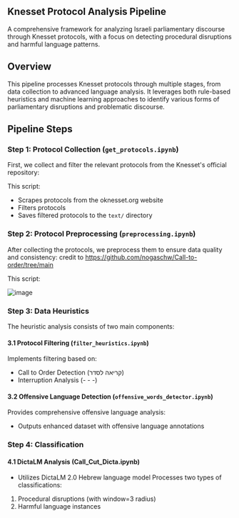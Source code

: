 ## Knesset Protocol Analysis Pipeline
A comprehensive framework for analyzing Israeli parliamentary discourse through Knesset protocols, with a focus on detecting procedural disruptions and harmful language patterns.
## Overview
This pipeline processes Knesset protocols through multiple stages, from data collection to advanced language analysis. It leverages both rule-based heuristics and machine learning approaches to identify various forms of parliamentary disruptions and problematic discourse.

## Pipeline Steps

### Step 1: Protocol Collection (`get_protocols.ipynb`)
First, we collect and filter the relevant protocols from the Knesset's official repository:

This script:
- Scrapes protocols from the oknesset.org website
- Filters protocols 
- Saves filtered protocols to the `text/` directory

### Step 2: Protocol Preprocessing (`preprocessing.ipynb`)
After collecting the protocols, we preprocess them to ensure data quality and consistency:
credit to https://github.com/nogaschw/Call-to-order/tree/main

This script:

![image](https://github.com/user-attachments/assets/0821ad0d-2b0d-4fad-93ac-3a453f96b50b)

### Step 3: Data Heuristics
The heuristic analysis consists of two main components:

#### 3.1 Protocol Filtering (`filter_heuristics.ipynb`)
Implements filtering based on:
- Call to Order Detection (קריאה לסדר)
- Interruption Analysis (- - -)


#### 3.2 Offensive Language Detection (`offensive_words_detector.ipynb`)
Provides comprehensive offensive language analysis:
- Outputs enhanced dataset with offensive language annotations

### Step 4: Classification
#### 4.1 DictaLM Analysis (Call_Cut_Dicta.ipynb)
- Utilizes DictaLM 2.0 Hebrew language model
Processes two types of classifications:
1. Procedural disruptions (with window=3 radius)
2. Harmful language instances
